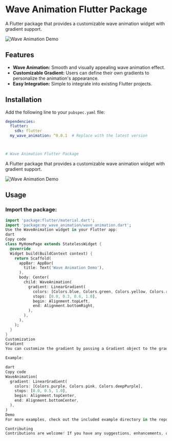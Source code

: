 # Wave Animation Flutter Package

A Flutter package that provides a customizable wave animation widget with gradient support.

![Wave Animation Demo](demo.gif)

## Features

- **Wave Animation:** Smooth and visually appealing wave animation effect.
- **Customizable Gradient:** Users can define their own gradients to personalize the animation's appearance.
- **Easy Integration:** Simple to integrate into existing Flutter projects.

## Installation

Add the following line to your `pubspec.yaml` file:

```yaml
dependencies:
  flutter:
    sdk: flutter
  my_wave_animation: ^0.0.1  # Replace with the latest version



# Wave Animation Flutter Package
```
A Flutter package that provides a customizable wave animation widget with gradient support.

![Wave Animation Demo](demo.gif)

## Usage

### Import the package:

```dart
import 'package:flutter/material.dart';
import 'package:my_wave_animation/wave_animation.dart';
Use the WaveAnimation widget in your Flutter app:
dart
Copy code
class MyHomePage extends StatelessWidget {
  @override
  Widget build(BuildContext context) {
    return Scaffold(
      appBar: AppBar(
        title: Text('Wave Animation Demo'),
      ),
      body: Center(
        child: WaveAnimation(
          gradient: LinearGradient(
            colors: [Colors.blue, Colors.green, Colors.yellow, Colors.red],
            stops: [0.0, 0.3, 0.6, 1.0],
            begin: Alignment.topLeft,
            end: Alignment.bottomRight,
          ),
        ),
      ),
    );
  }
}
Customization
Gradient
You can customize the gradient by passing a Gradient object to the gradient parameter of WaveAnimation. If no gradient is provided, a default radial gradient will be used.

Example:

dart
Copy code
WaveAnimation(
  gradient: LinearGradient(
    colors: [Colors.purple, Colors.pink, Colors.deepPurple],
    stops: [0.0, 0.5, 1.0],
    begin: Alignment.topCenter,
    end: Alignment.bottomCenter,
  ),
)
Demo
For more examples, check out the included example directory in the repository.

Contributing
Contributions are welcome! If you have any suggestions, enhancements, or bug fixes, please submit a pull request.